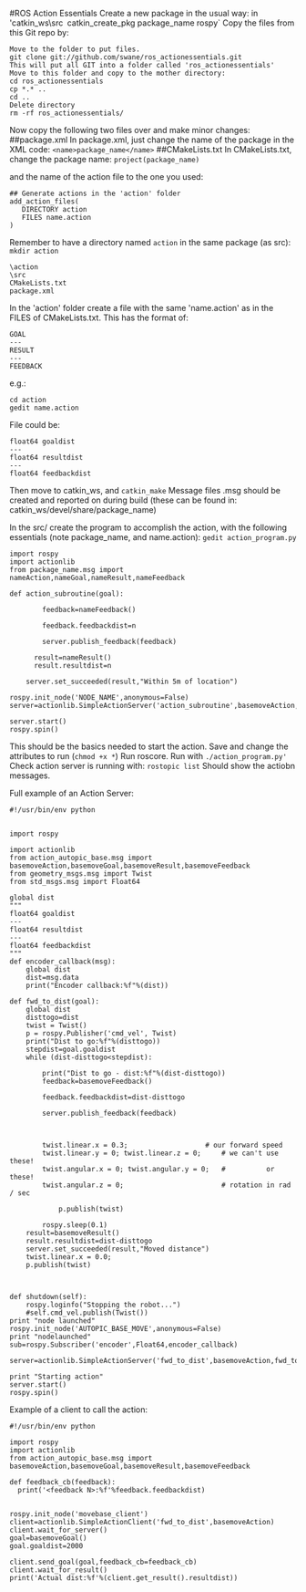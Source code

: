 #ROS Action Essentials
Create a new package in the usual way:
in 'catkin_ws\src` `catkin_create_pkg package_name rospy` 
Copy the files from this Git repo by:
```
Move to the folder to put files.
git clone git://github.com/swane/ros_actionessentials.git
This will put all GIT into a folder called 'ros_actionessentials'
Move to this folder and copy to the mother directory:
cd ros_actionessentials
cp *.* ..
cd ..
Delete directory
rm -rf ros_actionessentials/
```

Now copy the following two files over and make minor changes:
##package.xml
In package.xml, just change the name of the package in the XML code:
  `<name>package_name</name>`
##CMakeLists.txt
In CMakeLists.txt, change the package name:
`project(package_name)`

and the name of the action file to the one you used:
```
## Generate actions in the 'action' folder
add_action_files(
   DIRECTORY action
   FILES name.action
)
```
Remember to have a directory named `action` in the same package (as src):
`mkdir action`


```
\action
\src
CMakeLists.txt
package.xml
```
In the 'action' folder create a file with the same 'name.action' as in the FILES of CMakeLists.txt.
This has the format of:
```
GOAL
---
RESULT
---
FEEDBACK
```
e.g.:
```
cd action
gedit name.action
```
File could be:
```
float64 goaldist
---
float64 resultdist
---
float64 feedbackdist
```

Then move to catkin_ws, and `catkin_make`
Message files .msg should be created and reported on during build (these can be found in: catkin_ws/devel/share/package_name)

In the src/ create the program to accomplish the action, with the following essentials (note package_name, and name.action):
`gedit action_program.py`

```
import rospy
import actionlib
from package_name.msg import nameAction,nameGoal,nameResult,nameFeedback

def action_subroutine(goal):
	
		feedback=nameFeedback()

		feedback.feedbackdist=n
		
		server.publish_feedback(feedback)		
	
	  result=nameResult()
	  result.resultdist=n
	
	server.set_succeeded(result,"Within 5m of location")

rospy.init_node('NODE_NAME',anonymous=False)
server=actionlib.SimpleActionServer('action_subroutine',basemoveAction,action_subroutine,False)

server.start()
rospy.spin()
```

This should be the basics needed to start the action. Save and change the attributes to run (`chmod +x *`)
Run roscore.
Run with `./action_program.py'`
Check action server is running with:
`rostopic list`
Should show the actiobn messages.

Full example of an Action Server:
```
#!/usr/bin/env python


import rospy

import actionlib
from action_autopic_base.msg import basemoveAction,basemoveGoal,basemoveResult,basemoveFeedback
from geometry_msgs.msg import Twist
from std_msgs.msg import Float64

global dist
"""
float64 goaldist
---
float64 resultdist
---
float64 feedbackdist
"""
def encoder_callback(msg):
	global dist
	dist=msg.data
	print("Encoder callback:%f"%(dist))

def fwd_to_dist(goal):
	global dist
	disttogo=dist
	twist = Twist()
	p = rospy.Publisher('cmd_vel', Twist)
	print("Dist to go:%f"%(disttogo))
	stepdist=goal.goaldist
	while (dist-disttogo<stepdist):	
	
		print("Dist to go - dist:%f"%(dist-disttogo))
		feedback=basemoveFeedback()

		feedback.feedbackdist=dist-disttogo

		server.publish_feedback(feedback)		
		
		
		
		twist.linear.x = 0.3;                   # our forward speed
		twist.linear.y = 0; twist.linear.z = 0;     # we can't use these!        
		twist.angular.x = 0; twist.angular.y = 0;   #          or these!
		twist.angular.z = 0;                        # rotation in rad / sec

	    	p.publish(twist)

		rospy.sleep(0.1)
	result=basemoveResult()
	result.resultdist=dist-disttogo
	server.set_succeeded(result,"Moved distance")
	twist.linear.x = 0.0;  
	p.publish(twist)
	
	

def shutdown(self):
	rospy.loginfo("Stopping the robot...")
	#self.cmd_vel.publish(Twist())
print "node launched"
rospy.init_node('AUTOPIC_BASE_MOVE',anonymous=False)
print "nodelaunched"  
sub=rospy.Subscriber('encoder',Float64,encoder_callback)

server=actionlib.SimpleActionServer('fwd_to_dist',basemoveAction,fwd_to_dist,False)

print "Starting action"
server.start()
rospy.spin()
```

Example of a client to call the action:
```
#!/usr/bin/env python

import rospy
import actionlib
from action_autopic_base.msg import basemoveAction,basemoveGoal,basemoveResult,basemoveFeedback

def feedback_cb(feedback):
  print('<feedback N>:%f'%feedback.feedbackdist)


rospy.init_node('movebase_client')
client=actionlib.SimpleActionClient('fwd_to_dist',basemoveAction)
client.wait_for_server()
goal=basemoveGoal()
goal.goaldist=2000

client.send_goal(goal,feedback_cb=feedback_cb)
client.wait_for_result()
print('Actual dist:%f'%(client.get_result().resultdist))
```
